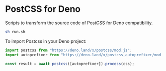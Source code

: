 # PostCSS for Deno

Scripts to transform the source code of PostCSS for Deno compatibility.

```sh
sh run.sh
```

To import Postcss in your Deno project:

```js
import postcss from "https://deno.land/x/postcss/mod.js";
import autoprefixer from "https://deno.land/x/postcss_autoprefixer/mod.js";

const result = await postcss([autoprefixer]).process(css);
```
